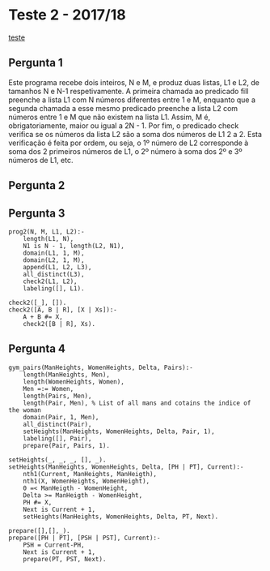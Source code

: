 # Teste 2 - 2017/18

[teste](https://drive.google.com/drive/folders/1BKs1-kU6aiDKfdBx5iX1q8P8qdviIu4M)

## Pergunta 1

Este programa recebe dois inteiros, N e M, e produz duas listas, L1 e L2, de tamanhos N e N-1 respetivamente.
A primeira chamada ao predicado fill preenche a lista L1 com N números diferentes entre 1 e M, enquanto que a segunda chamada a esse mesmo predicado preenche a lista L2 com números entre 1 e M que não existem na lista L1. Assim, M é, obrigatoriamente, maior ou igual a 2N - 1.
Por fim, o predicado check verifica se os números da lista L2 são a soma dos números de L1 2 a 2. Esta verificação é feita por ordem, ou seja, o 1º número de L2 corresponde à soma dos 2 primeiros números de L1, o 2º número à soma dos 2º e 3º números de L1, etc.

## Pergunta 2


## Pergunta 3

```
prog2(N, M, L1, L2):-
	length(L1, N),
	N1 is N - 1, length(L2, N1),
	domain(L1, 1, M),
	domain(L2, 1, M),
	append(L1, L2, L3),
	all_distinct(L3),
	check2(L1, L2),
	labeling([], L1).

check2([_], []).
check2([A, B | R], [X | Xs]):-
	A + B #= X,
	check2([B | R], Xs).
```

## Pergunta 4

```
gym_pairs(ManHeights, WomenHeights, Delta, Pairs):-
	length(ManHeights, Men),
	length(WomenHeights, Women),
	Men =:= Women,
	length(Pairs, Men),
	length(Pair, Men), % List of all mans and cotains the indice of the woman
	domain(Pair, 1, Men),
	all_distinct(Pair),
	setHeights(ManHeights, WomenHeights, Delta, Pair, 1),
	labeling([], Pair),
	prepare(Pair, Pairs, 1).

setHeights(_, _, _, [], _).
setHeights(ManHeights, WomenHeights, Delta, [PH | PT], Current):-
	nth1(Current, ManHeights, ManHeigth),
	nth1(X, WomenHeights, WomenHeight),
	0 =< ManHeigth - WomenHeight,
	Delta >= ManHeigth - WomenHeight,
	PH #= X,
	Next is Current + 1,
	setHeights(ManHeights, WomenHeights, Delta, PT, Next).

prepare([],[],_).
prepare([PH | PT], [PSH | PST], Current):-
	PSH = Current-PH,
	Next is Current + 1,
	prepare(PT, PST, Next).
```

